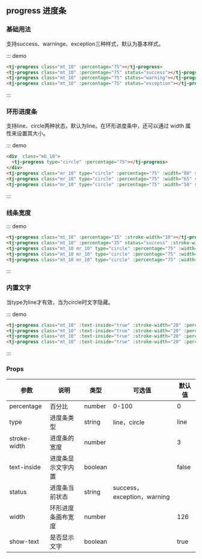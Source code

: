 ## progress 进度条

### 基础用法
支持success、warninge、exception三种样式，默认为基本样式。
<div class="demo-block mt_15">
<tj-progress class="mt_10" :percentage="75"></tj-progress>
<tj-progress class="mt_10" :percentage="75" status="success"></tj-progress>
<tj-progress class="mt_10" :percentage="75" status="warning"></tj-progress>
<tj-progress class="mt_10" :percentage="75" status="exception"></tj-progress>
</div>

::: demo
```html
<tj-progress class="mt_10" :percentage="75"></tj-progress>
<tj-progress class="mt_10" :percentage="75" status="success"></tj-progress>
<tj-progress class="mt_10" :percentage="75" status="warning"></tj-progress>
<tj-progress class="mt_10" :percentage="75" status="exception"></tj-progress>
```
:::

### 环形进度条
支持line、circle两种状态，默认为line。在环形进度条中，还可以通过 width 属性来设置其大小。
<div class="demo-block mt_15">
<div  class="mb_10">
  <tj-progress type="circle" :percentage="75"></tj-progress>
</div>
<tj-progress class="mr_10" type="circle" :percentage="75" :width="80" status="success"></tj-progress>
<tj-progress class="mr_10" type="circle" :percentage="75" :width="65" status="warning"></tj-progress>
<tj-progress class="mr_10" type="circle" :percentage="75" :width="50" status="exception"></tj-progress>
</div>

::: demo
```html
<div  class="mb_10">
  <tj-progress type="circle" :percentage="75"></tj-progress>
</div>
<tj-progress class="mr_10" type="circle" :percentage="75" :width="80" status="success"></tj-progress>
<tj-progress class="mr_10" type="circle" :percentage="75" :width="65" status="warning"></tj-progress>
<tj-progress class="mr_10" type="circle" :percentage="75" :width="50" status="exception"></tj-progress>
```
:::


### 线条宽度
<div class="demo-block mt_15">
<tj-progress class="mt_10" :percentage="15" :stroke-width="10"></tj-progress>
<tj-progress class="mt_10" :percentage="35" status="success" :stroke-width="15"></tj-progress>
<tj-progress class="mt_10 mr_10" type="circle" :percentage="75" :width="80" :stroke-width="2"></tj-progress>
<tj-progress class="mt_10 mr_10" type="circle" :percentage="75" :width="80" status="success" :stroke-width="5"></tj-progress>
<tj-progress class="mt_10 mr_10" type="circle" :percentage="75" :width="80" status="warning" :stroke-width="10"></tj-progress>
</div>

::: demo
```html
<tj-progress class="mt_10" :percentage="15" :stroke-width="10"></tj-progress>
<tj-progress class="mt_10" :percentage="35" status="success" :stroke-width="15"></tj-progress>
<tj-progress class="mt_10 mr_10" type="circle" :percentage="75" :width="80" :stroke-width="2"></tj-progress>
<tj-progress class="mt_10 mr_10" type="circle" :percentage="75" :width="80" status="success" :stroke-width="5"></tj-progress>
<tj-progress class="mt_10 mr_10" type="circle" :percentage="75" :width="80" status="warning" :stroke-width="10"></tj-progress>
```
:::

### 内置文字
当type为line才有效，当为circle时文字隐藏。
<div class="demo-block mt_15">
<tj-progress class="mt_10" :text-inside="true" :stroke-width="20" :percentage="15"></tj-progress>
<tj-progress class="mt_10" :text-inside="true" :stroke-width="20" :percentage="30" status="success"></tj-progress>
<tj-progress class="mt_10" :text-inside="true" :stroke-width="20" :percentage="45" status="warning"></tj-progress>
<tj-progress class="mt_10" :text-inside="true" :stroke-width="20" :percentage="60" status="exception"></tj-progress>
</div>

::: demo
```html
<tj-progress class="mt_10" :text-inside="true" :stroke-width="20" :percentage="15"></tj-progress>
<tj-progress class="mt_10" :text-inside="true" :stroke-width="20" :percentage="30" status="success"></tj-progress>
<tj-progress class="mt_10" :text-inside="true" :stroke-width="20" :percentage="45" status="warning"></tj-progress>
<tj-progress class="mt_10" :text-inside="true" :stroke-width="20" :percentage="60" status="exception"></tj-progress>
```
:::

### Props
| 参数 | 说明 | 类型 | 可选值 | 默认值 |
| ----- | ----- | ----- | -----  | ----- |
| percentage | 百分比 | number | 0-100 | 0 |
| type | 进度条类型 | string | line，circle | line |
| stroke-width | 进度条的宽度 | number | | 3 |
| text-inside	 | 进度条显示文字内置 | boolean | | false |
| status | 进度条当前状态 | string | success，exception，warning | |
| width | 环形进度条画布宽度 | number | | 126 |
| show-text | 是否显示文字 | boolean | | true |